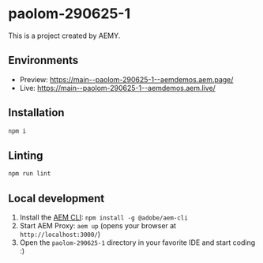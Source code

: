 # paolom-290625-1

This is a project created by AEMY.

## Environments

- Preview: https://main--paolom-290625-1--aemdemos.aem.page/
- Live: https://main--paolom-290625-1--aemdemos.aem.live/

## Installation

```sh
npm i
```

## Linting

```sh
npm run lint
```

## Local development

1. Install the [AEM CLI](https://github.com/adobe/helix-cli): `npm install -g @adobe/aem-cli`
1. Start AEM Proxy: `aem up` (opens your browser at `http://localhost:3000/`)
1. Open the `paolom-290625-1` directory in your favorite IDE and start coding :)